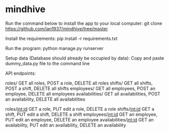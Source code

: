 # mindhive


Run the command below to install the app to your local computer:
	git clone https://github.com/ian1937/mindhive/tree/master
	
Install the requirements:
	pip install -r requirements.txt
	
Run the program:
	python manage.py runserver
	
Setup data (Database should already be occupied by data):
	Copy and paste dummy_data.py file to the command line
	
API endpoints:
							
roles/ GET all roles, POST a role, DELETE all roles
shifts/ GET all shifts, POST a shift, DELETE all shifts
employees/ GET all employees, POST an employee, DELETE all employees
availabilities/ GET all availabilities, POST an availability, DELETE all availabilities

roles/<int:id> GET a role, PUT edit a role, DELETE a role
shifts/<int:id> GET a shift, PUT edit a shift, DELETE a shift
employees/<int:id> GET an employee, PUT edit an employee, DELETE an employee
availabilities/<int:id> GET an availability, PUT edit an availability, DELETE an availability
